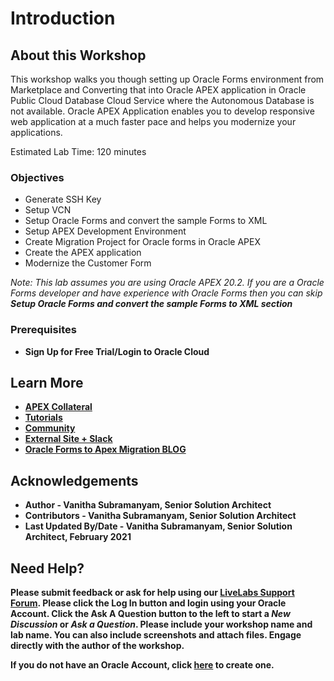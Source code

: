 # Introduction

## About this Workshop

This workshop walks you though setting up Oracle Forms environment from Marketplace and Converting that into Oracle APEX application in Oracle Public Cloud Database Cloud Service where the Autonomous Database is not available. Oracle APEX Application enables you to develop responsive web application at a much faster pace and helps you modernize your applications.

Estimated Lab Time: 120 minutes


### Objectives
* Generate SSH Key
* Setup VCN
* Setup Oracle Forms and convert the sample Forms to XML
* Setup APEX Development Environment
* Create Migration Project for Oracle forms in Oracle APEX
* Create the APEX application
* Modernize the Customer Form

*Note: This lab assumes you are using Oracle APEX 20.2.*
*If you are a Oracle Forms developer and have  experience with Oracle Forms then you can skip <b>Setup Oracle Forms and convert the sample Forms to XML section<b>*

### Prerequisites
- Sign Up for Free Trial/Login to Oracle Cloud


## Learn More

- [APEX Collateral](https://apex.oracle.com)
- [Tutorials](https://apex.oracle.com/en/learn/tutorials)
- [Community](https://apex.oracle.com/community)
- [External Site + Slack](http://apex.world)
- [Oracle Forms to Apex Migration BLOG](https://blogs.oracle.com/apex/modernizing-an-oracle-forms-application-to-an-oracle-apex-application)

## **Acknowledgements**

- **Author** -  Vanitha Subramanyam, Senior Solution Architect
- **Contributors** - Vanitha Subramanyam, Senior Solution Architect
- **Last Updated By/Date** - Vanitha Subramanyam, Senior Solution Architect, February 2021


## Need Help?
  Please submit feedback or ask for help using our [LiveLabs Support Forum](https://community.oracle.com/tech/developers/categories/forms-to-apex-migration-workshops). Please click the **Log In** button and login using your Oracle Account. Click the **Ask A Question** button to the left to start a *New Discussion* or *Ask a Question*.  Please include your workshop name and lab name.  You can also include screenshots and attach files.  Engage directly with the author of the workshop.

  If you do not have an Oracle Account, click [here](https://profile.oracle.com/myprofile/account/create-account.jspx) to create one.
